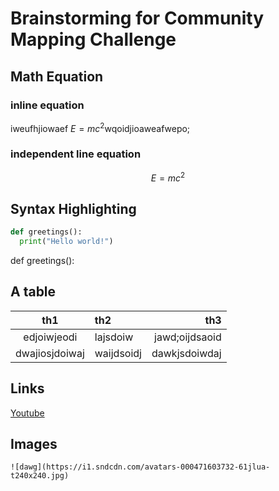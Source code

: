#  Brainstorming for Community Mapping Challenge
## Math Equation
### inline equation 
iweufhjiowaef $`E=mc^2`$wqoidjioaweafwepo;

### independent line equation
$$ E=mc^2 $$

## Syntax Highlighting
``` python
def greetings():
  print("Hello world!")
```
def greetings():
## A table
|th1|th2|th3|
|:-:|:--|--:|
|edjoiwjeodi|lajsdoiw|jawd;oijdsaoid|
|dwajiosjdoiwaj|waijdsoidj|dawkjsdoiwdaj|

## Links
[Youtube](https://youtube.com)

## Images
```
![dawg](https://i1.sndcdn.com/avatars-000471603732-61jlua-t240x240.jpg)

```
